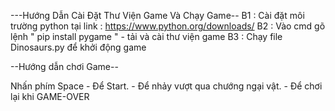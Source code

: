 ---Hướng Dẫn Cài Đặt Thư Viện Game Và Chạy Game--
B1 : Cài đặt môi trường python tại link : https://www.python.org/downloads/
B2 : Vào cmd gõ lệnh " pip install pygame " - tải và cài thư viện game
B3 : Chạy file Dinosaurs.py để khởi động game

--Hướng dẫn chơi Game--

Nhấn phím Space 
	- Để Start.
	- Để nhảy vượt qua chướng ngại vật.
	- Để chơi lại khi GAME-OVER